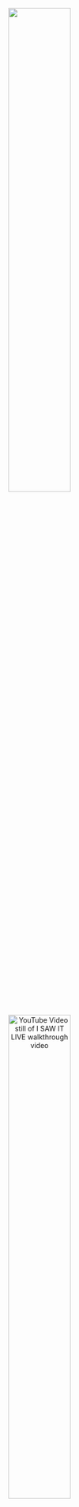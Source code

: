 <p align="center">
   <img src="static/ISIL_Logo_Lockup_Cropped.png" width="50%" height="50%">
</p>
<br>
<br>
<br>

<p align="center">
   <a href="www.youtube.com/watch?v=mmu7qPxe9-M"> <img src="static/ISIL_Walkthrough_Still.png" alt="YouTube Video still of I SAW IT LIVE walkthrough video" width="50%" height="50%">
   </a>
</p>

I SAW IT LIVE (ISIL) is a personal concert tracker web application, providing users with a central hub to keep track of every concert they have ever attended. Beyond just a list, or even a datatable of all the concerts, ISIL also provides a dynamically-generated data dashboard specific to their lifetime live music experience.

Users can search for concerts they have been to, add them to their ISIL History, and then view their Experience Dashboard for deeper insights into their lifetime statistics. As concerts get added to their ISIL History, the statistics in the Experience Dashboard also update accordingly.

Inspired by my own journey of live musical experiences over the past 30+ years, and my attempts to keep track of those experiences, first in a pre-digital world via pen and paper, then translated into an Excel Spreadsheet stored locally on my PC, then to a Google Sheet in the cloud, and now in a dynamic web application that others can also utilize.

I SAW IT LIVE is a Model-View-Controller web application built on Flask’s framework.

## **MODEL**

### **isil.db**
The ISIL database is built in SQLite.
The database contains the following tables:

#### **concerts**
The concerts table stores data on every concert an ISIL user has attended. New rows representing each concert, are added to the table the first time any ISIL user adds a specific concert. If a second user later adds the same concert to their ISIL History, the concerts table will not be modified.

Each concert is identified by a unique id (PRIMARY KEY), along with a setlistId provided by setlist.fm. Additionally, each concert row includes the date of the concert, name of the artist, setlist.fm venueId (FOREIGN KEY), setlist.fm setlist url and a boolean variable for whether or not the concert included an encore set.

`CREATE TABLE 'concerts' ('id' integer PRIMARY KEY AUTOINCREMENT NOT NULL, 'setlistId' varchar(16) NOT NULL, 'date' date NOT NULL, artist varchar(255) NOT NULL DEFAULT ' ','venueId' varchar(20) NOT NULL DEFAULT 'None','encoreSetsQty' smallint NOT NULL DEFAULT 0, 'url' text NOT NULL DEFAULT 'tbd')`

#### **songs**
The songs table keeps track of every song played at every concert an ISIL user (or multiple users) has attended. New rows representing each song of the setlist, are added to the table the first time any ISIL user adds a specific concert. If a second user later adds the same concert to their ISIL History, the songs table will not be modified.

Each song is identified by a unique id (PRIMARY KEY). Additionally, each row includes the setlist.fm setlistId of the concert corresponding to the concert at which the song was played, along with the title of the song, any additional information about the song, the name of the original artist if the song was a cover, and the name of any guests performing the song with the main artist, if applicable. Finally, there are boolean variables for whether or not the song was a cover song and whether or not the song was played during the encore of the given concert.

`CREATE TABLE 'songs' ('id' integer PRIMARY KEY AUTOINCREMENT NOT NULL, 'setlistId' varchar(16) NOT NULL, 'title' text NOT NULL, 'info' text NOT NULL, 'cover' boolean NOT NULL, 'coverArtist' varchar(255) NOT NULL, 'encore' boolean NOT NULL, 'guests' varchar(255) NOT NULL)`

#### **venues**
The venues table stores data on every venue an ISIL user has attended a concert at. New rows representing each venue, are added to the table the first time any ISIL user adds any concert that took place at the venue. If another concert taking place at the same venue is later added by a second user (or the original user), the  table will not be modified.

Each venue is identified by a unique id provided by setlist.fm (PRIMARY KEY), along with the venue’s name, city, state (if applicable), country, latitude and longitude

`CREATE TABLE 'venues' ('id' varchar(20) PRIMARY KEY NOT NULL, 'name' varchar(255) NOT NULL, 'city' varchar(120), 'state' varchar(120), 'country' varchar(120), 'latitude' text, 'longitude' text)`

#### **users**
The users table keeps track of every ISIL user. Each user is identified by a unique id (PRIMARY KEY), along with their username, password, home zip code and the timestamp of when they first registered for an ISIL account.

`CREATE TABLE users ( id INTEGER PRIMARY KEY AUTOINCREMENT, username TEXT UNIQUE NOT NULL, password TEXT NOT NULL, zip_code CHAR(5) NOT NULL, member_since TIMESTAMP NOT NULL DEFAULT CURRENT_TIMESTAMP)`

#### **isil**
The isil table keeps track of which users have been to which concerts. A new row is created every time any user adds a concert to their ISIL History, and removed if a user removes a concert from their ISIL History.

Each row is identified by a unique id (PRIMARY KEY), and also includes the userId (FOREIGN KEY) of the user adding a concert and the setlistId of the concert being added by the user. Unlike the concerts table, setlistIds can be duplicated in the isil table if more than one user adds the same concert to their ISIL History.

`CREATE TABLE 'isil' ('id' integer PRIMARY KEY AUTOINCREMENT NOT NULL, 'userId' integer NOT NULL, 'setlistId' varchar(16) NOT NULL)`

#### **setlist.fm**
In addition to the data stored locally in isil.db, I SAW IT LIVE utilizes data from setlist.fm, through API calls. This takes place when a user performs a search. When a concert gets added to a user’s ISIL History, the tables of isil.db are updated with data pulled from setlist.fm. However, once that data has been stored locally, it is not necessary to make additional API calls in order to populate a user’s ISIL History table or any of their Experience Dashboard statistics.

A setlist.fm API Key will need to be obtained in order to properly run this program:
*  [Apply Here]
*  You will need to sign in to your [setlist.fm user account] before requesting an API Key

## **VIEW**

### **Templates**:
### **layout.html**
Serves as the “skeleton” template that the rest of the below views inherit. This includes elements such as the page title, expandable/collapsible navbar, flashed messages container, animated loading indicator, footer and a block for the main content of any view.

Additionally, each view has access to the packages included in the header of layout.html (Bootstrap CSS, Bootstrap JS Bundle, Bootstrap Icons, Favicon, jQuery Bundle, jQuery DataTables ISIL’s Custom CSS, and JS functions that are needed across multiple views (Dynamic Creation/Display of setlist modals, displaying animated loading indicator, displaying Tooltips when triggered and toggling the color switch of the ISIL Home Button upon hover.

### **index.html**
![I SAW IT LIVE INDEX PAGE](https://github.com/champ98nyy/I_SAW_IT_LIVE__Flask_Web_App/blob/707aa85c1bb09041239f4533ce5bd5210ff5e0c8/static/ISIL_History_01.gif "I SAW IT LIVE INDEX PAGE")

Supporting the “GET” method only, index.html inherits the structure of layout.html and serves as the main landing page and account overview once a user has logged in. This view will also be served after a user adds/removes a concert to their ISIL History, as well as whenever the ISIL icon in the navigation is clicked on.

Jinja variables and expressions are leveraged to dynamically display a "Welcome Back (username)” message, along with an indication of how long the user has been an ISIL member.

As a bit of a tease and trail of breadcrumbs for the user to go view their full Experience Dashboard, (3) mini statistical cards are also displayed at the top of this view, letting the user know their total lifetime quantity of concerts attended, artists seen and venues visited.

Beneath that top section is the user’s full history of concert attendance displayed in a jQuery DataTable. This allowed for the inclusion of features, such as Filtering, Multi-Column Sorting and Pagination (both quantity of records displayed/page, along with the ability to toggle between pages of the table, if applicable).

Clicking any concert in the table will trigger a modal displaying the associated setlist (more detail on setlist modals below).

Finally, the last column of the table includes a “REMOVE SHOW” button, allowing users to delete a concert from their ISIL History if it was not a show they attended, or if they just choose to not include it. As a fail-safe for accidental clicking of this button, a confirmation modal is triggered first, requiring a user to either confirm or cancel the request to remove the concert from their history. If they confirm the removal, a POST request is made to the /removeShow route (see “CONTROLLER” section), index.html is then reloaded, including flashing an alert message at the top of the screen, confirming that the concert has been removed.

### **login.html**
![I SAW IT LIVE INDEX PAGE](https://github.com/champ98nyy/I_SAW_IT_LIVE__Flask_Web_App/blob/master/static/ISIL_Login_01.gif "I SAW IT LIVE INDEX PAGE")

Supporting both “GET” and “POST” methods of the /login route (see “CONTROLLER” section), login.html inherits the structure of layout.html and serves as the initial gatekeeper of I SAW IT LIVE, given all other routes (besides /register) first require a user to be logged-in before accessing.

In addition to allowing existing users to log in to their account, this view also provides non-members with an overview description of I SAW IT LIVE in order to pique their interest and lead them to click through to register for an account.

The fullscreen video background of a concert-goer’s POV of a band performing onstage, plays off of the more abstract icon of the same POV being used as the background of the Username/Password Log in form.  The background video is filtered through a partially opaque black layer, to ensure the main content of the page still pops.

### **register.html**
![I SAW IT LIVE REGISTRATION PAGE](https://user-images.githubusercontent.com/78568826/153443621-f7931c93-8a04-4cf4-b832-7cde460671c1.png "I SAW IT LIVE REGISTRATION PAGE")
Supporting both “GET” and “POST” methods of the /register route (see “CONTROLLER” section), register.html inherits the structure of layout.html and allows new users to register for an I SAW IT LIVE account.

### **search.html**
![I SAW IT LIVE SEARCH PAGE](https://github.com/champ98nyy/I_SAW_IT_LIVE__Flask_Web_App/blob/c2b0c2a68ab428edcfd7f9a30ba21dc96bf9a604/static/ISIL_Search_01.gif "I SAW IT LIVE SEARCH PAGE")
While the /search route (see “CONTROLLER section) supports both “GET” and “POST” methods, a user will be served the search.html view if they reach the route via “GET” request (see searched.html for “POST” requests).

This view inherits the structure of layout.html and serves as the main destination for users to search for, then add concerts to their ISIL History. Users input the name of the artist/band they would like to search for, triggering a “POST” request method on the /search route and sending the user to the searched.html view for the results.

### **searched.html**
![I SAW IT LIVE SEARCH RESULTS PAGE](https://github.com/champ98nyy/I_SAW_IT_LIVE__Flask_Web_App/blob/c2b0c2a68ab428edcfd7f9a30ba21dc96bf9a604/static/ISIL_Searched_01.gif "I SAW IT LIVE SEARCH RESULTS PAGE")
While search.html is responsible for serving users a location in which to search for concerts, searched.html inherits the structure of layout.html and plays the complementary role of displaying said search results. At the top of the page is a miniature recurrence of the previous search.html functionality, allowing users to search again if the results are not what they were looking for, or if they would just like to search for another artist.

The remainder of this view closely mirrors the data table portion of index.html, housing a jQuery DataTable of every concert performed by the artist searched for. Again, Filtering, Multi-Column Sorting and Pagination functionality are built into the table.

Clicking any concert in the table will trigger a modal displaying the associated setlist (more detail on setlist modals below).

The “REMOVE SHOW” button from the ISIL History table is replaced by an “ADD SHOW” button, allowing users to add the concert to their ISIL History. As a fail-safe for accidental clicking of this button, a confirmation modal is triggered first, requiring a user to either confirm or cancel the request to add the concert to their history. If they confirm the addition, a POST request is made to the /addShow route (see “CONTROLLER” section), and the user is returned to index.html where an alert message is flashed at the top of the screen, confirming that the concert has been added.

### **experience.html**
![I SAW IT LIVE EXPERIENCE DASHBOARD PAGE MILESTONE DATES](https://github.com/champ98nyy/I_SAW_IT_LIVE__Flask_Web_App/blob/41d2e7667555f1692b727a0bdc6ce1914ed9ffe6/static/ISIL_XD_01.gif "I SAW IT LIVE EXPERIENCE DASHBOARD PAGE MILESTONE DATES")
Supporting the “GET” method only, experience.html inherits the structure of layout.html and serves as the user’s statistical data dashboard.
Jinja variables and expressions are leveraged to dynamically display 17 separate statistical cards across 4 categories.

Each statistical card leverages Bootstrap 5.0’s card component, and the “Top 5” cards, each of which include a button to see more, will trigger a Bootstrap Offcanvas via JavaScript.

Control Structures were also added to each of the “Top 5” cards, in order to handle scenarios in which a user has not yet added enough concerts to necessitate an Offcanvas to display the full results. In those instances, the button to view more will not be displayed.

Additionally, Jinja mathematical operators were leveraged in order to calculate the difference between the total quantity of results of a statistical category and the top 5 results already being displayed in the card. This allowed for the buttons within the “Top 5” cards to dynamically display the quantity of additional results available by clicking on the button (e.g. a user has attended concerts at 14 unique venues, 5 of which are listed in their “Top 5 Venues Visited” card. Therefore, the button to trigger the Offcanvas would say, “9 More” (14 - 5)).

#### MILESTONE DATES
* 1st Concert
    * Date, Artist Name(s), Venue Name, Venue Location associated with the first concert (by date) the user attended
* Time Since First Concert
    * The length of time that has passed since the 1st concert took place, displayed in years/days
    * Jinja Control Structure used to only display “Days” if less than a year has passed
* Most Recent Concert
    * Date, Artist Name(s), Venue Name, Venue Location associated with the most recent concert (by date) the user attended
* Time Since Last Concert
    * The length of time that has passed since the most recent concert took place, displayed in years/days
    * Jinja Control Structure used to only display “Days” if less than a year has passed

#### PERFORMANCES + ARTISTS
![I SAW IT LIVE EXPERIENCE DASHBOARD PAGE PERFORMANCES + ARTISTS](https://github.com/champ98nyy/I_SAW_IT_LIVE__Flask_Web_App/blob/41d2e7667555f1692b727a0bdc6ce1914ed9ffe6/static/ISIL_Artists.gif "I SAW IT LIVE EXPERIENCE DASHBOARD PAGE PERFORMANCES + ARTISTS")
* Concerts Attended
    * Total quantity of concerts the user has attended
    * As indicated in the notes above this section of statistical cards, a “Concert” is defined as “1 (or more) Performance(s) by 1 (or more) Artist(s).” This handles a common scenario in which a user attends a concert with more than one act performing (e.g. an opening act performs, followed by the headline act). Although the user in this scenario would have seen 2 Performances by 2 Artists, colloquially, they attended 1 Concert, not 2
* Performances Seen
    * Total quantity of performances the user has attended
    * As indicated in the notes above this section of statistical cards, a “Performance” is defined as “A set of 1 (or more) Songs performed by an Artist at a Concert (e.g. an opening act performs, followed by the headline act). Although the user in this scenario would have only attended 1 Concert, they would have seen 2 Performances by 2 Artists. Additionally, if a user has seen the same artist perform on multiple occasions, each one would count towards this total
* Unique Artists Seen
    * Total quantity of Artists the user has seen perform live at least once
    * If a user has seen the same Artist perform on multiple occasions, only the first occurrence would count towards this total
* Top 5 Artists Seen
    * The top 5 artists the user has seen the highest quantity of live performances by
    * If the user has attended live performances by more than 5 unique artists, a button will be added within this card, indicating how many more unique artists they have seen live. Clicking the button will trigger an OffCanvas, which displays a table of every artist the user has seen perform live and the total quantity of performances the user has attended for each artist.
        * At the bottom of the OffCanvas, is another button that will bring the user to search.html to search for additional concerts to add to their ISIL History. This was included here because it’s a natural next step to take if a user has just read through the entire list of artists they have ever seen perform live, and realizes that somebody is missing from the list

#### SONGS
![I SAW IT LIVE EXPERIENCE DASHBOARD PAGE SONGS](https://github.com/champ98nyy/I_SAW_IT_LIVE__Flask_Web_App/blob/41d2e7667555f1692b727a0bdc6ce1914ed9ffe6/static/ISIL_Songs.gif "I SAW IT LIVE EXPERIENCE DASHBOARD PAGE SONGS")
* Total Songs Heard
    * Total quantity of songs the user has heard live at all of the concerts they have attended
    * As indicated in the notes above this section of statistical cards, repeat songs are counted. That means that if a user has heard the same song performed by the same artist at more than one concert, each instance would count towards this total
    * This quantity is inclusive of songs heard both during a main set and as part of an encore
* Unique Songs Heard
    * Total quantity of songs the user has heard live at least once at all of the concerts they have attended
    * As indicated in the notes above this section of statistical cards, repeat songs are NOT counted. That means that if a user has heard the same song performed by the same artist at more than one concert, only the first instance would count towards this total
    * This quantity is inclusive of songs heard both during a main set and as part of an encore
* Songs Heard As Encores
    * This statistic follows the same parameters as “Total Songs Heard” (above), except ONLY includes the songs that were played as part of an encore set, per the structure of the setlist
* Unique Songs Heard As Encores
    * This statistic follows the same premise as “Unique Songs Heard” (above), except ONLY includes the songs that were played as part of an encore set, per the structure of the setlist. Additionally, if a user has previously heard a specific song performed by an artist during a main set, then at a future concert hears the same song performed by the same artist, but as part of an encore set, the song would still count towards this statistic
* Top 5 Songs Heard
    * The top 5 songs the user has heard performed by the same artist the highest quantity of times
    * If the user has heard more than 5 unique songs performed, a button will be added within this card, indicating how many more unique songs they have heard performed live. Clicking the button will trigger an OffCanvas, which displays a table of every song the user has heard performed live and the total quantity of performances of that song the user has been in attendance for
        * At the bottom of the OffCanvas, is another button that will bring the user to search.html to search for additional concerts to add to their ISIL History. This was included here because it’s a natural next step to take if a user has just read through the entire list of songs they have ever heard performed live, and realizes that something is missing from the list

* Top 5 Songs Heard As Encores
    * This statistic follows the same premise as “Top 5 Songs Heard” (above), except ONLY includes the songs that were played as part of an encore set, per the structure of the setlist

* One additional note included at the top of this section of statistical cards, states that “Song Stats don’t include songs from (dynamically generated quantity) performances seen, which don’t have setlist information.” This accounts for the fact that not every performance in setlist.fm’s database has a corresponding setlist. It is not uncommon for older shows and/or some opening acts to be listed within the database, but not contain any information regarding the set performed
    * The quantity depends on each individual user’s history of performances attended, and is dynamically generated by the /experience route and displayed as a fraction in the following manner:
        * Total quantity of performances attended for which there is no setlist information/Total quantity of all performances attended

#### LOCATIONS
![I SAW IT LIVE EXPERIENCE DASHBOARD PAGE LOCATIONS](https://github.com/champ98nyy/I_SAW_IT_LIVE__Flask_Web_App/blob/41d2e7667555f1692b727a0bdc6ce1914ed9ffe6/static/ISIL_Locations.gif "I SAW IT LIVE EXPERIENCE DASHBOARD PAGE LOCATIONS")

* Locations Explored
    * Total quantities of Cities, States and Countries in which the user has attended at least one concert
    * If a user has attended multiple concerts in the same city/state/country, only the first occurrence would count towards these totals
* Unique Venues Visited
    * Total quantity of unique venues in which the user has attended at least one concert
    * If a user has attended multiple concerts (or multiple performances at the same concert) at the same venue, only the first occurrence would count towards this total
* Top 5 Venues Visited
    * The top 5 venues the user has attended concerts within, based on quantity
    * If the user has attended concerts at more than 5 unique venues, a button will be added within this card, indicating how many more unique venues they have been to. Clicking the button will trigger an OffCanvas, which displays a table of every venue the user has attended a concert at, and the total quantity of concerts the user has been in attendance for at that venue
        * At the bottom of the OffCanvas, is another button that will bring the user to search.html to search for additional concerts to add to their ISIL History. This was included here because it’s a natural next step to take if a user has just read through the entire list of venues in which they have ever attended a concert, and realizes that somewhere is missing from the list

### **apology.html**
![I SAW IT LIVE ERROR PAGE](https://user-images.githubusercontent.com/78568826/153454315-b32bf9aa-0e96-4a93-b47f-5c6cf56a1ddf.png "I SAW IT LIVE ERROR PAGE")
This view inherits the structure of layout.html and dynamically serves error messages and their corresponding error codes encountered by an ISIL user.

### **Modals**
Though not a standalone view like the aforementioned views above, the complexity of the setlist modals is worth noting here. As indicated above in the index.html and searched.html view explanations, each concert displayed in a user’s ISIL History (index.html) and in the results of a search (searched.html) is clickable. Doing so will toggle a modal that pops up onscreen and displays (.png file) the setlist of that particular concert.

Rather than linking to a hard-coded version of the .png file for every concert a user may encounter on ISIL, multiple methods were leveraged in order to dynamically generate the setlists on-demand:

**setlist.fm Widget**
* setlist.fm offers a customizable setlist widget tool which serves as the foundation for the setlist modals on ISIL. Within the setlist generator widget users can choose the Font, Font Size, Font Color, Background Color and Border Color for which to display a chosen setlist in.
* After making final choices, the HTML code to share/embed the setlist is provided
![setlist.fm Widget Code Example](https://user-images.githubusercontent.com/78568826/153436263-396b0c3c-aff2-4c7e-859d-f1be05e7d973.png "setlist.fm Widget Code Example")
* The end result looks like this

![setlist.fm Setlist Widget Example](https://user-images.githubusercontent.com/78568826/153436318-1cd9f4f7-d66e-41a3-8b67-869501047cfb.png "setlist.fm Setlist Widget Example")
* Back on the I SAW IT LIVE end, the HTML code written for the setlist modal was done so in a template-fashion, leaving placeholder values for the `<a href>`, `<a title>`, `<img src>` and `<img alt>` attributes
* If the .png file of the setlist is represented by the `<img src>` value in setlist.fm’s provided HTML code, that same value needs to end up as the `<img src>` value within ISIL’s modal body HTML code.
* Additionally, there needs to be a way to temporarily store the `<a href>` and `<a title>` values so that the setlist displayed within ISIL will lead the user to setlist.fm’s corresponding page if a user clicks on the .png of the setlist once it is displayed in modal, as well as the `<img alt>` value so accessibility compliance is maintained (e.g. `<img alt>`, `<a title>` values)
* Finally, the setlist.fm setlistId value is needed so that if a user clicks to add the concert to their ISIL History from within the open setlist modal, the /addShow route has a setlistId to reference
* This was achieved by leveraging `data-*` attributes to store custom data attributes. This is first done by passing values over when the data table is initially populated with rows representing the concerts. While only one Jinja variable was needed to display the corresponding value of each column of each row in the table (e.g. `{{ concert.date }}`, `{{ concert.artist }}`, etc.), additional Jinja variables were utilized to access and collect values for the following data-attributes:
    * `data-bs-setlistId`
    * `data-bs-url`
    * `data-bs-setlistUrl`
    * `data-bs-artist`
    * `data-bs-date`
    * `data-bs-venue`
* Additionally, to connect the rows to the modal whenever a row is clicked on, the following data-attributes were also included:
    * `data-bs-toggle=“modal”`
    * `data-bs-target=“#setlistModal”` (this is the id of the setlist modal template element
* Now, every concert row was ready to alter the contents displayed in the setlist modal, if a user chose to click on it, but the final piece to the puzzle is a block of JavaScript that gets triggered when a user clicks on a concert row. At that point, the image URL, setlist URL, Setlist Id, Artist Name, Date of Concert, Venue Name/City/State/Country corresponding with the data-attributes of the row, are all referenced and stored within the JS function. Then, each of the necessary data-attributes of the modal element in the HTML code are updated with the corresponding values just collected, and the correct setlist image is displayed within the modal on the user’s screen
* This process is repeated every time another concert row is clicked
![ISIL Setlist Modal Code Process Map"](https://user-images.githubusercontent.com/78568826/153437566-f6cc4877-903a-4715-9191-67a35fbfb24a.png "ISIL Setlist Modal Code Process Map")

## **CONTROLLER**

### **application.py**
The main controller of I SAW IT LIVE, application.py imports the modules that ISIL is dependent upon, and is responsible for initializing and configuring both the app as well as the ISIL database. It also handles the vast majority of backend logic, including all of the routes (besides for /apology), as well as error-handling.

#### Routes
#### **/**
* This route connects with the index.html view
* After validating that a user is logged in to their ISIL account, the index( ) function within the route is responsible for retrieving information from isil.db about the user, as well as all of the concerts they have attended in order to populate the user’s ISIL History table with the correct information.
* The function will also determine the values to display within the statistical cards at the top of the page (Concerts, Artists, Venues)


#### **/experience**
* This route connects with the experience.html view
* After validating that a user is logged in to their ISIL account, the experience( ) function within the route is responsible for retrieving information from isil.db about the user, as well as performing all of the statistical calculations that are displayed in the user’s Experience Dashboard.


#### **/register**
* This route connects with the register.html view
* The register( ) function within the route is responsible for accepting the user’s inputs in the registration form, validating each of them (all form fields filled out, username doesn’t already exist in isil.db, password and password confirmation match), then if all validations are successful, adding a new record into the users table of isil.db
Werkzeug’s generate_password_hash( ) function is used to hash the user’s selected password  with the pbkdf2:sha256 method of encryption and a salt length of 8


#### **/login**
* This route connects with the login.html view
* The login( ) function within the route is responsible for accepting the user’s inputs in the log in form, validating each of them (all form fields filled out, username exists in isil.db and password matches the hashed password in isil.db), then if all validations are successful, logging the user into I SAW IT LIVE
* Additionally, before doing anything else, the login( ) function will clear any existing session data to allow for the new user to log in. Then, the final step of the function, before redirecting the user to the index page, is to create a new session referencing the user’s id from the users table of isil.db. This session info ensures that all activity made by the user gets associated with their records within the database


#### **/logout**
* This route connects with the login.html view
* The logout( ) function, triggered by clicking “Log Out” in the navbar on any page of I SAW IT LOIVE, is responsible for ending the user’s session and disconnecting from I SAW IT LIVE. The function clears any existing session data, returning the user to the login.html view and necessitating the user to re-enter their credentials in order to log back in and continue using ISIL


#### **/search**
* This route connects with both the search.html and searched.html views
* The search( ) function first determines the user’s id and then selects the setlistId of every concert the user has already added to their ISIL History, before actually performing the search for the artist input by the user. This step is taken in order to prevent a user from adding a concert returned in the search results to their ISIL History if it has been added previously and is still present in the isil table of isil.db. It also allows the searched.html view to replace the “ADD SHOW” button in the results table with a tickets icon, representing a concert the user has already added to their ISIL History
* In compliance with the structure of setlist.fm’s API responses, the function then determines how many pages of results will be required (setlist.fm only returns 20 results/pg and requires a single page number to be searched for each API call). From there, consecutive API calls are made, incrementing the pg number each time, until all pages have been accounted for
* All results are then parsed into a dictionary for each concert, and then passed to the searched.html view to be displayed in the search results table


#### **/addShow**
* This route is connected with the searched.html view and is triggered if a user clicks the “ADD SHOW” button for any concert found in the search results
* The addShow( ) function, with the help of 6 other custom functions from helpers.py, goes through a step-by-step process of determining whether or not the concert has already been added by the user, and if not, whether a different user has previously added it to their ISIL History. The first step is taken to prevent duplicate records of the user’s attendance of a specific concert. The second step is taken to ensure duplicate records of a concert don’t get added to isil.db
* Assuming the user hasn’t previously added the concert, nor have any other users, the concertDetails( ) function will be called to make an API call to setlist.fm and retrieve all of the pertinent details of the concert and the setlist(s). All data is then added into the respective tables of isil.db
* Because it’s possible for a concert to not yet exist within the ISIL database, but for the venue in which that concert was played to exist (added from a previous concert that also took place in the same venue), the last validation step the addShow( ) function takes is to check whether or not the venue exists within the venues table of isil.db. If not, it will be added


#### **/removeShow**
* This route is connected with the index.html view, specifically the user’s ISIL History table
* If a user wants to remove a concert from their ISIL History, clicking the “REMOVE SHOW” button in the last column of any row of the table will trigger the /removeShow route
* The corresponding setlistId (stored within a data-attribute of the button element) is then passed to the removeShow( ) function, the user’s Id is referenced from the session, and a DELETE statement is sent to isil.db in order to remove the corresponding record from the isil table
* I chose not to delete the corresponding records from the concerts, songs and venues tables as doing so would require multiple additional validating steps to be taken, in order to prevent a situation in which other users have pre-existing connections with those records, which are then severed. Additionally, by keeping the records in the table, it reduces the steps that would need to be taken by the addShow( ) function if the same user, or another were to add the same concert again

### **helpers.py**
This file takes after its namesake, by providing multiple custom functions that application.py can import and run across its routes. This was done to help keep everything organized, and to reduce the level of complication and computation taking place directly within the lines of code for each route.

The following functions live within helpers.py:

#### **apology(message, code)**
The aforementioned apology function/route generates a custom error message to be displayed if a user encounters an error along the way.

#### **login_required(f)**
This is a Flask decorator function applied to most of the routes. It requires users to be logged in to their ISIL account in order to access the corresponding route.

##### Custom Functions For Searching:
#### **show_count(search, pg_num)**
Due to the logic of setlist.fm’s own search route, ISIL needs to take additional steps in order to properly make API calls and return search results to a user.

Namely, setlist.fm is configured so that a maximum of 20 results (“1 page”) can be returned per API call. Considering the fact that most artists have played more than 20 concerts, and many have played hundreds if not thousands, receiving only 20 results at a time is less than ideal. In order to get around this restriction, I implemented a for loop function that will make consecutive API calls, first requesting the results of page 1 and then incrementing the requested page # until all concerts have been returned.

However, in order to properly set the parameters of the for loop, we first need to know how many pages of results a given artist has in setlist.fm’s database. Total pages is not a datapoint provided by setlist.fm either, but if we know the total quantity of setlists and divide it by 20 (max results/page), then round up to the nearest integer, we will have the correct quantity of pages of results for a given artist.

The show_count function accepts two parameters: the artist’s name that the user searched for and the page number, which is initiated at 1 in the /search route of application.py. Therefore, this function makes the initial call to setlist.fm’s API, and simply returns the total quantity of concert setlists available for the artist that was searched for. With that information now known, the for loop in the /search route can take over, making consecutive API calls to setlist.fm and receiving all of the pertinent information on every concert ever played by the artist.

#### **lookup(search, pg_num)**
This function takes over the search process once show_count( ) has returned the total quantity of concerts and then the total quantity of pages is calculated. From there, the lookup( ) function is run as many times as there are pages of results, each time incrementing the pg_num parameter by 1 to request the next page of results.

This function returns a .json containing key information about each concert, which the /search route then parses through, creating a dict for each concert and then passing all of the dicts through to be displayed in the search results table of the searched.html view.

##### Custom Functions For Adding/Removing A Concert From A User’s ISIL History:
Both the /addShow and /removeShow routes in application.py utilize custom functions from within helpers.py.

#### **isCoverSong(dict)**
Returns True if a song in a setlist was a cover song

#### **isEncore(dict)**
Returns True if a set in a setlist was considered an encore set

#### **concertDetails(setlistId)**
The /addShow route relies on obtaining key pieces of information about the concert a user is attempting to add, which this function will return when called upon.

Referencing the setlistId of the particular concert being added, concertDetails( ) makes an API call to setlist.fm’s database and returns the requested info.
In order to handle potential exceptions due to a concert taking place in a location that does not include a state name, or a concert is not listed as part of a specific tour by the performing artist, Try and Except statements are used for those two data points. If a KeyError is encountered, a placeholder value will be returned as to not throw an exception to the entire function.

In addition to the above functions used to acquire information about a given concert, custom functions were written to make determinations on the existence of the concert within the ISIL Database at the time of request to add. These steps are taken in order to not duplicate records of the same concerts within the ISIL Database:

#### **userAttended(setlistId, userId, db)**
The first check that takes place when a user attempts to add a concert to their ISIL History, is whether or not that user has already added the concert previously. This function will look inside the isil table of isil.db and will return True if any matches of the user’s ID and the setlist’s ID exist.

If userAttended( ) returns True, not only does it signify that the user has already added this concert to their ISIL History, but in turn, would mean that the concert information (including info on the songs played, the venue, etc.) also must already exist within isil.db. In turn, the user is notified that they have already added this concert previously, and they are returned to their ISIL History page.

If userAttended( ) returns False, then additional checks are made within the tables of isil.db to determine whether or not the concert has ever been added by a different user(concertExists( ) function) and depending on that result, if the venue has ever been added to isil.db as part of a different concert played within it (venueExists( ) function).

The userAttended( ) function is also used by the /removeShow route to first validate that a user actually attended the concert they are attempting to remove from their ISIL History. This is more of a failsafe for a front-end bug that would indicate that a user had attended a concert that the backend data doesn’t validate.

#### **concertExists(setlistId, db)**
This function will look inside the concerts table of isil.db and will return True if any matches of the setlistId exist. If it returns False, the concert will be added to the table and the /addShow route will continue on to the next check of whether or not the venue exists in isil.db already.

#### **venueExists(venueId, db)**
This function will look inside the venues table of isil.db and will return True if any matches of the venueId exist. If it returns False, the venue will be added to the table.

## REQUIREMENTS
* Python 3
* Flask
* Flask-Session
* werkzeug
* Math
* Datetime
* Time
* Collections
* Operator
* Numpy
* Bootstrap 5
* JQuery

   [Walkthrough Video]: <https://youtu.be/mmu7qPxe9-M>
   [setlist.fm user account]: <https://www.setlist.fm/signin>
   [Apply Here]: <https://www.setlist.fm/settings/api>
